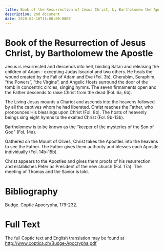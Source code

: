 ```yaml
---
title: Book of the Resurrection of Jesus Christ, by Bartholomew the Apostle
description: 2nd document
date: 2020-04-16T11:00:00.000Z
---
```


# Book of the Resurrection of Jesus Christ, by Bartholomew the Apostle
Jesus is resurrected and descends into hell, binding Satan and releasing the children of Adam – excepting Judas Iscariot and two others. He heals the wound created by the Fall of Adam and Eve (Fol. 3b). Cherubim, Seraphim, “the Powers”, “the Virgins”, and Angelic Hosts surround the door of the tomb in concentric circles, singing hymns. The seven firmaments open and the Father descends to raise Christ from the dead (Fol. 6a, 6b).

The Living Jesus mounts a Chariot and ascends into the heavens followed by all the captives whom he had liberated. Christ reaches the Father, who pronounces His blessings upon Christ (Fol. 8b). The hosts of heavenly beings sing eight hymns to the exalted Christ (Fol. 9b-13b).

Bartholomew is to be known as the “keeper of the mysteries of the Son of God” (Fol. 14a).

Gathered on the Mount of Olives, Christ takes the Apostles into the heavens to see the Father. The Father gives them authority and blesses each Apostle individually (Fol. 14b-15b).

Christ appears to the Apostles and gives them proofs of his resurrection and establishes Peter as President of the new church (Fol. 17a). The meeting of Thomas and the Savior is told.


# Bibliography
Budge. Coptic Apocrypha, 179-232.



# Full Text

The full Coptic text and English translation may be found at http://www.coptica.ch/Budge-Apocrypha.pdf



